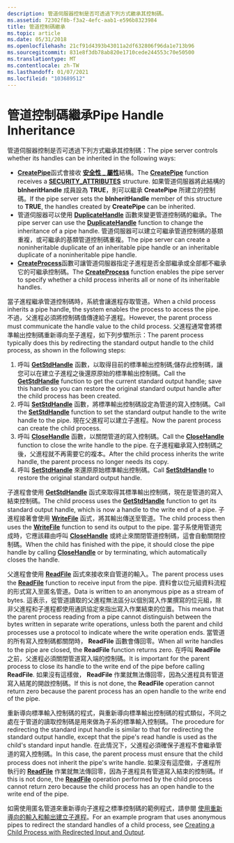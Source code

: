 ```yaml
---
description: 管道伺服器控制是否可透過下列方式繼承其控制碼。
ms.assetid: 72302f8b-f3a2-4efc-aab1-e596b8323984
title: 管道控制碼繼承
ms.topic: article
ms.date: 05/31/2018
ms.openlocfilehash: 21cf91d4393b43011a2df632806f96da1e713b96
ms.sourcegitcommit: 831e8f3db78ab820e1710cede244553c70e50500
ms.translationtype: MT
ms.contentlocale: zh-TW
ms.lasthandoff: 01/07/2021
ms.locfileid: "103689512"
---
```

# <a name="pipe-handle-inheritance"></a><span data-ttu-id="4699b-103">管道控制碼繼承</span><span class="sxs-lookup"><span data-stu-id="4699b-103">Pipe Handle Inheritance</span></span>

<span data-ttu-id="4699b-104">管道伺服器控制是否可透過下列方式繼承其控制碼：</span><span class="sxs-lookup"><span data-stu-id="4699b-104">The pipe server controls whether its handles can be inherited in the following ways:</span></span>

-   <span data-ttu-id="4699b-105">[**CreatePipe**](/windows/win32/api/namedpipeapi/nf-namedpipeapi-createpipe)函式會接收 [**安全性 \_ 屬性**](/previous-versions/windows/desktop/legacy/aa379560(v=vs.85))結構。</span><span class="sxs-lookup"><span data-stu-id="4699b-105">The [**CreatePipe**](/windows/win32/api/namedpipeapi/nf-namedpipeapi-createpipe) function receives a [**SECURITY\_ATTRIBUTES**](/previous-versions/windows/desktop/legacy/aa379560(v=vs.85)) structure.</span></span> <span data-ttu-id="4699b-106">如果管道伺服器將此結構的 **bInheritHandle** 成員設為 **TRUE**，則可以繼承 **CreatePipe** 所建立的控制碼。</span><span class="sxs-lookup"><span data-stu-id="4699b-106">If the pipe server sets the **bInheritHandle** member of this structure to **TRUE**, the handles created by **CreatePipe** can be inherited.</span></span>
-   <span data-ttu-id="4699b-107">管道伺服器可以使用 [**DuplicateHandle**](/windows/desktop/api/handleapi/nf-handleapi-duplicatehandle) 函數來變更管道控制碼的繼承。</span><span class="sxs-lookup"><span data-stu-id="4699b-107">The pipe server can use the [**DuplicateHandle**](/windows/desktop/api/handleapi/nf-handleapi-duplicatehandle) function to change the inheritance of a pipe handle.</span></span> <span data-ttu-id="4699b-108">管道伺服器可以建立可繼承管道控制碼的基類重複，或可繼承的基類管道控制碼重複。</span><span class="sxs-lookup"><span data-stu-id="4699b-108">The pipe server can create a noninheritable duplicate of an inheritable pipe handle or an inheritable duplicate of a noninheritable pipe handle.</span></span>
-   <span data-ttu-id="4699b-109">[**CreateProcess**](/windows/desktop/api/processthreadsapi/nf-processthreadsapi-createprocessa)函數可讓管道伺服器指定子進程是否全部繼承或全部都不繼承它的可繼承控制碼。</span><span class="sxs-lookup"><span data-stu-id="4699b-109">The [**CreateProcess**](/windows/desktop/api/processthreadsapi/nf-processthreadsapi-createprocessa) function enables the pipe server to specify whether a child process inherits all or none of its inheritable handles.</span></span>

<span data-ttu-id="4699b-110">當子進程繼承管道控制碼時，系統會讓進程存取管道。</span><span class="sxs-lookup"><span data-stu-id="4699b-110">When a child process inherits a pipe handle, the system enables the process to access the pipe.</span></span> <span data-ttu-id="4699b-111">不過，父進程必須將控制碼值傳達給子進程。</span><span class="sxs-lookup"><span data-stu-id="4699b-111">However, the parent process must communicate the handle value to the child process.</span></span> <span data-ttu-id="4699b-112">父進程通常會將標準輸出控制碼重新導向至子進程，如下列步驟所示：</span><span class="sxs-lookup"><span data-stu-id="4699b-112">The parent process typically does this by redirecting the standard output handle to the child process, as shown in the following steps:</span></span>

1.  <span data-ttu-id="4699b-113">呼叫 [**GetStdHandle**](/windows/console/getstdhandle) 函數，以取得目前的標準輸出控制碼;儲存此控制碼，讓您可以在建立子進程之後還原原始的標準輸出控制碼。</span><span class="sxs-lookup"><span data-stu-id="4699b-113">Call the [**GetStdHandle**](/windows/console/getstdhandle) function to get the current standard output handle; save this handle so you can restore the original standard output handle after the child process has been created.</span></span>
2.  <span data-ttu-id="4699b-114">呼叫 [**SetStdHandle**](/windows/console/setstdhandle) 函數，將標準輸出控制碼設定為管道的寫入控制碼。</span><span class="sxs-lookup"><span data-stu-id="4699b-114">Call the [**SetStdHandle**](/windows/console/setstdhandle) function to set the standard output handle to the write handle to the pipe.</span></span> <span data-ttu-id="4699b-115">現在父進程可以建立子進程。</span><span class="sxs-lookup"><span data-stu-id="4699b-115">Now the parent process can create the child process.</span></span>
3.  <span data-ttu-id="4699b-116">呼叫 [**CloseHandle**](/windows/desktop/api/handleapi/nf-handleapi-closehandle) 函數，以關閉管道的寫入控制碼。</span><span class="sxs-lookup"><span data-stu-id="4699b-116">Call the [**CloseHandle**](/windows/desktop/api/handleapi/nf-handleapi-closehandle) function to close the write handle to the pipe.</span></span> <span data-ttu-id="4699b-117">在子進程繼承寫入控制碼之後，父進程就不再需要它的複本。</span><span class="sxs-lookup"><span data-stu-id="4699b-117">After the child process inherits the write handle, the parent process no longer needs its copy.</span></span>
4.  <span data-ttu-id="4699b-118">呼叫 [**SetStdHandle**](/windows/console/setstdhandle) 來還原原始標準輸出控制碼。</span><span class="sxs-lookup"><span data-stu-id="4699b-118">Call [**SetStdHandle**](/windows/console/setstdhandle) to restore the original standard output handle.</span></span>

<span data-ttu-id="4699b-119">子進程會使用 [**GetStdHandle**](/windows/console/getstdhandle) 函式來取得其標準輸出控制碼，現在是管道的寫入結束控制碼。</span><span class="sxs-lookup"><span data-stu-id="4699b-119">The child process uses the [**GetStdHandle**](/windows/console/getstdhandle) function to get its standard output handle, which is now a handle to the write end of a pipe.</span></span> <span data-ttu-id="4699b-120">子進程接著會使用 [**WriteFile**](/windows/desktop/api/fileapi/nf-fileapi-writefile) 函式，將其輸出傳送至管道。</span><span class="sxs-lookup"><span data-stu-id="4699b-120">The child process then uses the [**WriteFile**](/windows/desktop/api/fileapi/nf-fileapi-writefile) function to send its output to the pipe.</span></span> <span data-ttu-id="4699b-121">當子系使用管道完成時，它應該藉由呼叫 [**CloseHandle**](/windows/desktop/api/handleapi/nf-handleapi-closehandle) 或終止來關閉管道控制碼，這會自動關閉控制碼。</span><span class="sxs-lookup"><span data-stu-id="4699b-121">When the child has finished with the pipe, it should close the pipe handle by calling [**CloseHandle**](/windows/desktop/api/handleapi/nf-handleapi-closehandle) or by terminating, which automatically closes the handle.</span></span>

<span data-ttu-id="4699b-122">父進程會使用 [**ReadFile**](/windows/desktop/api/fileapi/nf-fileapi-readfile) 函式來接收來自管道的輸入。</span><span class="sxs-lookup"><span data-stu-id="4699b-122">The parent process uses the [**ReadFile**](/windows/desktop/api/fileapi/nf-fileapi-readfile) function to receive input from the pipe.</span></span> <span data-ttu-id="4699b-123">資料會以位元組資料流程的形式寫入至匿名管道。</span><span class="sxs-lookup"><span data-stu-id="4699b-123">Data is written to an anonymous pipe as a stream of bytes.</span></span> <span data-ttu-id="4699b-124">這表示，從管道讀取的父進程無法區分以個別寫入作業撰寫的位元組，除非父進程和子進程都使用通訊協定來指出寫入作業結束的位置。</span><span class="sxs-lookup"><span data-stu-id="4699b-124">This means that the parent process reading from a pipe cannot distinguish between the bytes written in separate write operations, unless both the parent and child processes use a protocol to indicate where the write operation ends.</span></span> <span data-ttu-id="4699b-125">當管道的所有寫入控制碼都關閉時， **ReadFile** 函數會傳回零。</span><span class="sxs-lookup"><span data-stu-id="4699b-125">When all write handles to the pipe are closed, the **ReadFile** function returns zero.</span></span> <span data-ttu-id="4699b-126">在呼叫 **ReadFile** 之前，父進程必須關閉管道寫入端的控制碼。</span><span class="sxs-lookup"><span data-stu-id="4699b-126">It is important for the parent process to close its handle to the write end of the pipe before calling **ReadFile**.</span></span> <span data-ttu-id="4699b-127">如果沒有這樣做， **ReadFile** 作業就無法傳回零，因為父進程具有管道寫入結尾的開啟控制碼。</span><span class="sxs-lookup"><span data-stu-id="4699b-127">If this is not done, the **ReadFile** operation cannot return zero because the parent process has an open handle to the write end of the pipe.</span></span>

<span data-ttu-id="4699b-128">重新導向標準輸入控制碼的程式，與重新導向標準輸出控制碼的程式類似，不同之處在于管道的讀取控制碼是用來做為子系的標準輸入控制碼。</span><span class="sxs-lookup"><span data-stu-id="4699b-128">The procedure for redirecting the standard input handle is similar to that for redirecting the standard output handle, except that the pipe's read handle is used as the child's standard input handle.</span></span> <span data-ttu-id="4699b-129">在此情況下，父進程必須確保子進程不會繼承管道的寫入控制碼。</span><span class="sxs-lookup"><span data-stu-id="4699b-129">In this case, the parent process must ensure that the child process does not inherit the pipe's write handle.</span></span> <span data-ttu-id="4699b-130">如果沒有這麼做，子進程所執行的 [**ReadFile**](/windows/desktop/api/fileapi/nf-fileapi-readfile) 作業就無法傳回零，因為子進程具有管道寫入結束的控制碼。</span><span class="sxs-lookup"><span data-stu-id="4699b-130">If this is not done, the [**ReadFile**](/windows/desktop/api/fileapi/nf-fileapi-readfile) operation performed by the child process cannot return zero because the child process has an open handle to the write end of the pipe.</span></span>

<span data-ttu-id="4699b-131">如需使用匿名管道來重新導向子進程之標準控制碼的範例程式，請參閱 [使用重新導向的輸入和輸出建立子進程](/windows/desktop/ProcThread/creating-a-child-process-with-redirected-input-and-output)。</span><span class="sxs-lookup"><span data-stu-id="4699b-131">For an example program that uses anonymous pipes to redirect the standard handles of a child process, see [Creating a Child Process with Redirected Input and Output](/windows/desktop/ProcThread/creating-a-child-process-with-redirected-input-and-output).</span></span>

 

 

